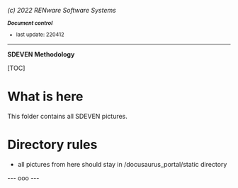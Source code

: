 *(c) 2022 RENware Software Systems*

<small>

***Document  control***

* last  update: 220412
</small>

***

**SDEVEN Methodology**

[TOC]

# What is here

This folder contains all SDEVEN pictures.

# Directory rules

* all pictures from here should stay in /docusaurus_portal/static directory




--- ooo ---